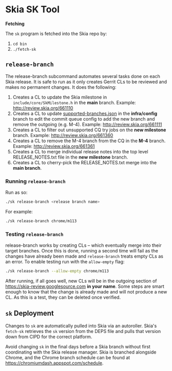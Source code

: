 # Skia SK Tool

**Fetching**

The `sk` program is fetched into the Skia repo by:

1. `cd bin`
2. `./fetch-sk`

## `release-branch`

The release-branch subcommand automates several tasks done on each Skia
release. It is safe to run as it only creates Gerrit CLs to be reviewed and
makes no permanent changes. It does the following:

1. Creates a CL to update the Skia milestone in `include/core/SkMilestone.h` in
   the **main** branch.
   Example: http://review.skia.org/661110
2. Creates a CL to update [supported-branches.json](https://skia.googlesource.com/skia/+/refs/heads/infra/config/supported-branches.json)
   in the **infra/config** branch to edit the commit queue config to add the new
   branch and remove the outgoing (e.g. M-4).
   Example: http://review.skia.org/661111
3. Creates a CL to filter out unsupported CQ try jobs on the **new milestone**
   branch.
   Example: http://review.skia.org/661360
4. Creates a CL to remove the M-4 branch from the CQ in the **M-4** branch.
   Example: http://review.skia.org/661361
5. Creates a CL to merge individual release notes into the top level
   RELEASE_NOTES.txt file in the **new milestone** branch.
6. Creates a CL to cherry-pick the RELEASE_NOTES.txt merge into the **main
   branch**.

### Running `release-branch`

Run as so:

```sh
./sk release-branch <release branch name>
```

For example:

```sh
./sk release-branch chrome/m113
```

### Testing `release-branch`

release-branch works by creating CLs – which eventually merge into their target
branches. Once this is done, running a second time will fail as the changes
have already been made and `release-branch` treats empty CLs as an error. To
enable testing run with the `allow-empty` flag:

```sh
./sk release-branch --allow-empty chrome/m113
```

After running, if all goes well, new CLs will be in the outgoing section of
https://skia-review.googlesource.com **in your name**. Some steps are smart
enough to know that the change is already made and will not produce a new CL.
As this is a test, they can be deleted once verified.

## `sk` Deployment

Changes to `sk` are automatically pulled into Skia via an autoroller.
Skia's `fetch-sk` retrieves the `sk` version from the DEPS file and pulls that
version down from CIPD for the correct platform.

Avoid changing `sk` in the final days before a Skia branch without first
coordinating with the Skia release manager. Skia is branched alongside Chrome,
and the Chrome branch schedule can be found at
https://chromiumdash.appspot.com/schedule.